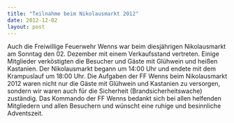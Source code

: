 ```yaml
---
title: "Teilnahme beim Nikolausmarkt 2012"
date: 2012-12-02
layout: post
---
```


Auch die Freiwillige Feuerwehr Wenns war beim diesjährigen Nikolausmarkt am Sonntag den 02. Dezember mit einem Verkaufsstand vertreten. Einige Mitglieder verköstigten die Besucher und Gäste mit Glühwein und heißen Kastanien. Der Nikolausmarkt begann um 14:00 Uhr und endete mit dem Krampuslauf um 18:00 Uhr. Die Aufgaben der FF Wenns beim Nikolausmarkt 2012 waren nicht nur die Gäste mit Glühwein und Kastanien zu versorgen, sondern wir waren auch für die Sicherheit (Brandsicherheitswache) zuständig.
Das Kommando der FF Wenns bedankt sich bei allen helfenden Mitgliedern und allen Besuchern und wünscht eine ruhige und besinnliche Adventszeit.